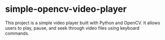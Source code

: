 # simple-opencv-video-player
This project is a simple video player built with Python and OpenCV. It allows users to play, pause, and seek through video files using keyboard commands.
